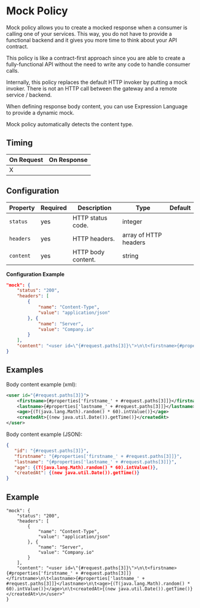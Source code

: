 # Mock Policy

<head>
  <meta name="guidename" content="API Management"/>
  <meta name="context" content="GUID-ebd8f402-cb1a-4c59-af7f-dfe93008d5f7"/>
</head>
 
Mock policy allows you to create a mocked response when a consumer is calling one of your services. This way, you do not have to provide a functional backend and it gives you more time to think about your API contract.

This policy is like a contract-first approach since you are able to create a fully-functional API without the need to write any code to handle consumer calls.

Internally, this policy replaces the default HTTP invoker by putting a mock invoker. There is not an HTTP call between the gateway and a remote service / backend.

When defining response body content, you can use Expression Language to provide a dynamic mock.

Mock policy automatically detects the content type.

## Timing


| On Request | On Response |
|---|---|
|  X |   | 


## Configuration
| Property  |Required   |Description   | Type  | Default |
|---|---|---|---|---|
|  `status` |  yes |HTTP status code. |integer | 
|  `headers` |  yes | HTTP headers. |array of HTTP headers |
|  `content` | yes  | HTTP body content. | string|  |

**Configuration Example**

``` json
"mock": {
    "status": "200",
    "headers": [
        {
            "name": "Content-Type",
            "value": "application/json"
        }, {
            "name": "Server",
            "value": "Company.io"
        }
    ],
    "content": "<user id=\"{#request.paths[3]}\">\n\t<firstname>{#properties['firstname_' + #request.paths[3]]}</firstname>\n\t<lastname>{#properties['lastname_' + #request.paths[3]]}</lastname>\n\t<age>{(T(java.lang.Math).random() * 60).intValue()}</age>\n\t<createdAt>{(new java.util.Date()).getTime()}</createdAt>\n</user>"
}
```


## Examples


Body content example (xml):
``` xml
<user id="{#request.paths[3]}">
    <firstname>{#properties['firstname_' + #request.paths[3]]}</firstname>
	<lastname>{#properties['lastname_' + #request.paths[3]]}</lastname>
	<age>{(T(java.lang.Math).random() * 60).intValue()}</age>
	<createdAt>{(new java.util.Date()).getTime()}</createdAt>
</user>

```
 Body content example (JSON):
 ``` json
 {
    "id": "{#request.paths[3]}",
    "firstname": "{#properties['firstname_' + #request.paths[3]]}",
    "lastname": "{#properties['lastname_' + #request.paths[3]]}",
    "age": {(T(java.lang.Math).random() * 60).intValue()},
    "createdAt": {(new java.util.Date()).getTime()}
}
``` 
 
## Example

```
"mock": {
    "status": "200",
    "headers": [
        {
            "name": "Content-Type",
            "value": "application/json"
        }, {
            "name": "Server",
            "value": "Company.io"
        }
    ],
    "content": "<user id=\"{#request.paths[3]}\">\n\t<firstname>{#properties['firstname_' + #request.paths[3]]}</firstname>\n\t<lastname>{#properties['lastname_' + #request.paths[3]]}</lastname>\n\t<age>{(T(java.lang.Math).random() * 60).intValue()}</age>\n\t<createdAt>{(new java.util.Date()).getTime()}</createdAt>\n</user>"
}
```
